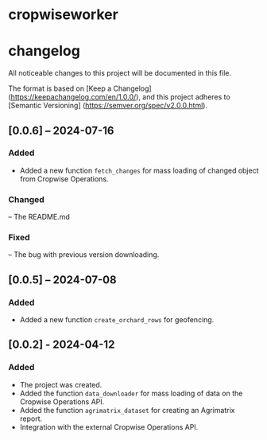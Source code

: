 # cropwiseworker
# changelog

All noticeable changes to this project will be documented in this file.

The format is based on [Keep a Changelog] (https://keepachangelog.com/en/1.0.0/), and this project adheres to [Semantic Versioning] (https://semver.org/spec/v2.0.0.html).

## [0.0.6] – 2024-07-16

### Added 
- Added a new function `fetch_changes` for mass loading of changed object from Cropwise Operations.

### Changed
– The README.md

### Fixed
– The bug with previous version downloading.

## [0.0.5] – 2024-07-08

### Added 
- Added a new function `create_orchard_rows` for geofencing.

## [0.0.2] - 2024-04-12

### Added
- The project was created.
- Added the function `data_downloader` for mass loading of data on the Cropwise Operations API.
- Added the function `agrimatrix_dataset` for creating an Agrimatrix report.
- Integration with the external Cropwise Operations API.

